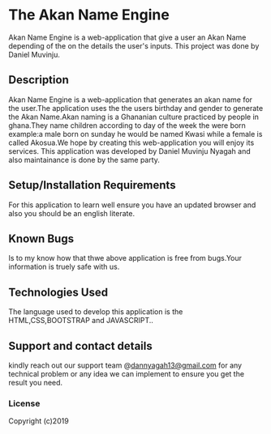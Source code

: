# The Akan Name Engine
Akan Name Engine is a web-application that give a user an Akan Name depending of the on the details the user's inputs.
This project was done by Daniel Muvinju.  
## Description
Akan Name Engine is a web-application that generates an akan name for the user.The application uses the the users birthday and gender to generate the Akan Name.Akan naming is a Ghananian culture practiced by people in ghana.They name children according to day of the week the were born example:a male born on sunday he would be named Kwasi while a female is called Akosua.We hope by creating this web-application 
you will enjoy its services.
This application was developed by Daniel Muvinju Nyagah and also maintainance is done by the same party.
## Setup/Installation Requirements
For this application to learn well ensure you have an updated browser and also you should be an english literate.
## Known Bugs
 Is to my know how that thwe above application is free from bugs.Your information is truely safe with us.
## Technologies Used
The language used to develop this application is the HTML,CSS,BOOTSTRAP and JAVASCRIPT.. 
## Support and contact details
 kindly reach out our support team @dannyagah13@gmail.com for any technical problem or any idea we can implement to ensure you get the result you need.
### License

Copyright (c)2019 